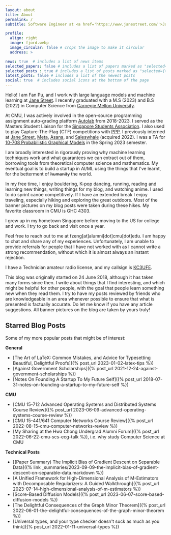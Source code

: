 ```yaml
---
layout: about
title: About
permalink: /
subtitle: Software Engineer at <a href='https://www.janestreet.com/'>Jane Street</a>. Currently located in New York, NY, USA. 

profile:
  align: right
  image: fjord.webp
  image_circular: false # crops the image to make it circular
  address: >

news: true  # includes a list of news items
selected_papers: false # includes a list of papers marked as "selected={true}"
selected_posts : true # includes a list of posts marked as "selected={true}"
latest_posts: false # includes a list of the newest posts
social: true  # includes social icons at the bottom of the page
---
```


Hello! I am Fan Pu, and I work with large language models
and machine learning at [Jane Street](https://www.janestreet.com/). 
I recently graduated with a M.S (2023) and B.S (2022) in Computer
Science from [Carnegie Mellon University](https://www.cmu.edu/).

At CMU, I was actively involved in the open-source programming assignment
auto-grading platform [Autolab](https://autolabproject.com/) from 2018-2023. I
served as the Masters Student Liaison for the [Singapore Students
Association](https://cmussa.org/). I also used to play Capture-The-Flag (CTF)
competitions with [PPP](https://pwning.net/). I previously interned at [Jane
Street](https://www.janestreet.com/), [Meta](https://about.meta.com/),
[Asana](https://asana.com/), and [Saleswhale](https://www.saleswhale.com/)
(acquired 2022).  I was a TA for [10-708 Probabilistic Graphical
Models](https://andrejristeski.github.io/10708-S23/) in the Spring 2023
semester.

I am broadly interested in rigorously proving why machine learning techniques
work and what guarantees we can extract out of them, borrowing tools from
theoretical computer science and mathematics. My eventual goal is to build a
startup in AI/ML using the things that I've learnt, for the betterment of <s>humanity</s> the world. 

In my free time, I enjoy bouldering, K-pop dancing, running, reading and learning new things, writing 
things for my blog, and watching anime. I used to do sprint canoe competitively.
If I have an extended break I enjoy traveling, especially hiking and exploring
the great outdoors. Most of the banner pictures on my blog posts were taken
during these hikes. My favorite classroom in CMU is GHC 4303.

I grew up in my hometown Singapore before moving to the US for college and work. I try
to go back and visit once a year.

Feel free to reach out to me at fzeng[at]alumni[dot]cmu[dot]edu. I am happy to
chat and share any of my experiences.
Unfortunately, I am unable to provide referrals for people that I have not
worked with as I cannot write a strong recommendation, without which it is
almost always an instant rejection.

I have a Technician amateur radio license, and my callsign is 
[KC3UFE](https://www.fccbulletin.com/callsign/?q=KC3UFE).

This blog was originally started on 24 June 2018, although it has taken many
forms since then. I write about things that I find interesting, and which might
be helpful for other people, with the goal that people learn something
new when they read them. I try to have my posts reviewed by
friends who are knowledgeable in an area whenever possible to ensure that
what is presented is factually accurate. Do let me know if you have any article
suggestions. All banner pictures on the blog are taken by yours truly!

## Starred Blog Posts
Some of my more popular posts that might be of interest:

**General**
- [The Art of LaTeX: Common Mistakes, and Advice for Typesetting Beautiful, Delightful Proofs]({% post_url 2023-01-02-latex-tips %})
- [Against Government Scholarships]({% post_url
2021-12-24-against-government-scholarships %})
- [Notes On Founding A Startup To My Future Self]({% post_url
2018-07-31-notes-on-founding-a-startup-to-my-future-self %})

**CMU**
- [CMU 15-712 Advanced Operating Systems and Distributed Systems Course Review]({% post_url 2023-06-09-advanced-operating-systems-course-review %})
- [CMU 15-441/641 Computer Networks Course Review]({% post_url 2022-08-15-cmu-computer-networks-review %})
- [My Sharing at the Hwa Chong Undergrad Alumni Forum]({% post_url 
2022-06-22-cmu-scs-ecg-talk %}), i.e. why study Computer Science at CMU

**Technical Posts**
- [(Paper Summary) The Implicit Bias of Gradient Descent on Separable Data]({% link _summaries/2023-09-09-the-implicit-bias-of-gradient-descent-on-separable-data.markdown %})
- [A Unified Framework for High-Dimensional Analysis of M-Estimators with Decomposable Regularizers: A Guided Walkthrough]({% post_url 2023-07-14-high-dimensional-analysis-of-m-estimators %})
- [Score-Based Diffusion Models]({% post_url 2023-06-07-score-based-diffusion-models %})
- [The Delightful Consequences of the Graph Minor Theorem]({% post_url 2022-06-01-the-delightful-consequences-of-the-graph-minor-theorem %})
- [Universal types, and your type checker doesn't suck as much as you think]({% post_url 2022-01-11-universal-types %})